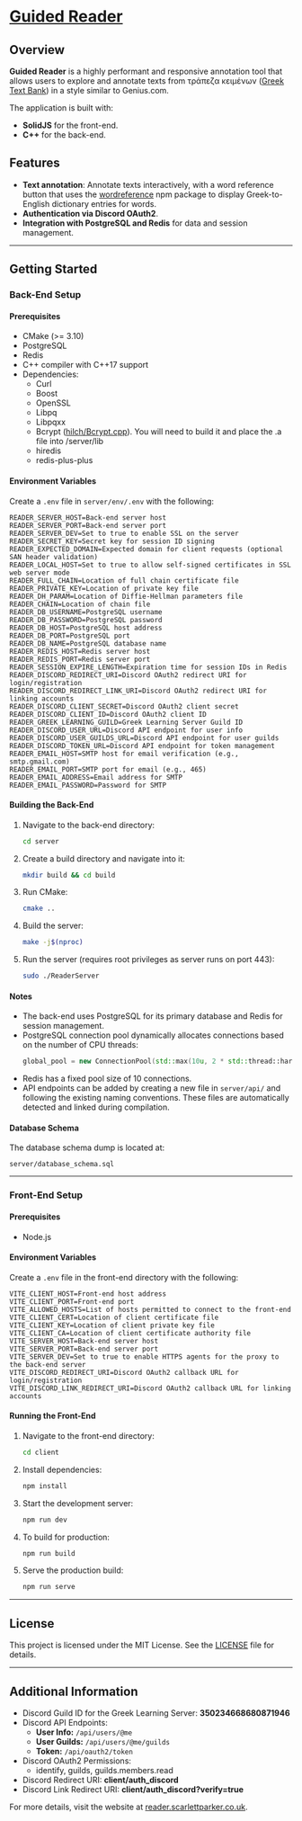 # [Guided Reader](https://reader.scarlettparker.co.uk)

## Overview

**Guided Reader** is a highly performant and responsive annotation tool that allows users to explore and annotate texts from τράπεζα κειμένων ([Greek Text Bank](https://www.greek-language.gr/certification/dbs/teachers/index.html)) in a style similar to Genius.com.

The application is built with:
- **SolidJS** for the front-end.
- **C++** for the back-end.

## Features

- **Text annotation**: Annotate texts interactively, with a word reference button that uses the [wordreference](https://www.npmjs.com/package/wordreference) npm package to display Greek-to-English dictionary entries for words.
- **Authentication via Discord OAuth2**.
- **Integration with PostgreSQL and Redis** for data and session management.

---

## Getting Started

### Back-End Setup

#### Prerequisites
- CMake (>= 3.10)
- PostgreSQL
- Redis
- C++ compiler with C++17 support
- Dependencies:
  - Curl
  - Boost
  - OpenSSL
  - Libpq
  - Libpqxx
  - Bcrypt ([hilch/Bcrypt.cpp](https://github.com/hilch/Bcrypt.cpp)). You will need to build it and place the .a file into /server/lib 
  - hiredis
  - redis-plus-plus

#### Environment Variables
Create a `.env` file in `server/env/.env` with the following:

```env
READER_SERVER_HOST=Back-end server host
READER_SERVER_PORT=Back-end server port
READER_SERVER_DEV=Set to true to enable SSL on the server
READER_SECRET_KEY=Secret key for session ID signing
READER_EXPECTED_DOMAIN=Expected domain for client requests (optional SAN header validation)
READER_LOCAL_HOST=Set to true to allow self-signed certificates in SSL web server mode
READER_FULL_CHAIN=Location of full chain certificate file
READER_PRIVATE_KEY=Location of private key file
READER_DH_PARAM=Location of Diffie-Hellman parameters file
READER_CHAIN=Location of chain file
READER_DB_USERNAME=PostgreSQL username
READER_DB_PASSWORD=PostgreSQL password
READER_DB_HOST=PostgreSQL host address
READER_DB_PORT=PostgreSQL port
READER_DB_NAME=PostgreSQL database name
READER_REDIS_HOST=Redis server host
READER_REDIS_PORT=Redis server port
READER_SESSION_EXPIRE_LENGTH=Expiration time for session IDs in Redis
READER_DISCORD_REDIRECT_URI=Discord OAuth2 redirect URI for login/registration
READER_DISCORD_REDIRECT_LINK_URI=Discord OAuth2 redirect URI for linking accounts
READER_DISCORD_CLIENT_SECRET=Discord OAuth2 client secret
READER_DISCORD_CLIENT_ID=Discord OAuth2 client ID
READER_GREEK_LEARNING_GUILD=Greek Learning Server Guild ID
READER_DISCORD_USER_URL=Discord API endpoint for user info
READER_DISCORD_USER_GUILDS_URL=Discord API endpoint for user guilds
READER_DISCORD_TOKEN_URL=Discord API endpoint for token management
READER_EMAIL_HOST=SMTP host for email verification (e.g., smtp.gmail.com)
READER_EMAIL_PORT=SMTP port for email (e.g., 465)
READER_EMAIL_ADDRESS=Email address for SMTP
READER_EMAIL_PASSWORD=Password for SMTP
```

#### Building the Back-End
1. Navigate to the back-end directory:
   ```bash
   cd server
   ```
2. Create a build directory and navigate into it:
   ```bash
   mkdir build && cd build
   ```
3. Run CMake:
   ```bash
   cmake ..
   ```
4. Build the server:
   ```bash
   make -j$(nproc)
   ```
5. Run the server (requires root privileges as server runs on port 443):
   ```bash
   sudo ./ReaderServer
   ```

#### Notes
- The back-end uses PostgreSQL for its primary database and Redis for session management.
- PostgreSQL connection pool dynamically allocates connections based on the number of CPU threads:
  ```cpp
  global_pool = new ConnectionPool(std::max(10u, 2 * std::thread::hardware_concurrency()));
  ```
- Redis has a fixed pool size of 10 connections.
- API endpoints can be added by creating a new file in `server/api/` and following the existing naming conventions. These files are automatically detected and linked during compilation.

#### Database Schema
The database schema dump is located at:
```
server/database_schema.sql
```

---

### Front-End Setup

#### Prerequisites
- Node.js

#### Environment Variables
Create a `.env` file in the front-end directory with the following:

```env
VITE_CLIENT_HOST=Front-end host address
VITE_CLIENT_PORT=Front-end port
VITE_ALLOWED_HOSTS=List of hosts permitted to connect to the front-end
VITE_CLIENT_CERT=Location of client certificate file
VITE_CLIENT_KEY=Location of client private key file
VITE_CLIENT_CA=Location of client certificate authority file
VITE_SERVER_HOST=Back-end server host
VITE_SERVER_PORT=Back-end server port
VITE_SERVER_DEV=Set to true to enable HTTPS agents for the proxy to the back-end server
VITE_DISCORD_REDIRECT_URI=Discord OAuth2 callback URL for login/registration
VITE_DISCORD_LINK_REDIRECT_URI=Discord OAuth2 callback URL for linking accounts
```

#### Running the Front-End
1. Navigate to the front-end directory:
   ```bash
   cd client
   ```
2. Install dependencies:
   ```bash
   npm install
   ```
3. Start the development server:
   ```bash
   npm run dev
   ```
4. To build for production:
   ```bash
   npm run build
   ```
5. Serve the production build:
   ```bash
   npm run serve
   ```

---

## License

This project is licensed under the MIT License. See the [LICENSE](LICENSE) file for details.

---

## Additional Information
- Discord Guild ID for the Greek Learning Server: **350234668680871946**
- Discord API Endpoints:
  - **User Info:** `/api/users/@me`
  - **User Guilds:** `/api/users/@me/guilds`
  - **Token:** `/api/oauth2/token`
- Discord OAuth2 Permissions:
  - identify, guilds, guilds.members.read
- Discord Redirect URI: **client/auth_discord**
- Discord Link Redirect URI: **client/auth_discord?verify=true**

For more details, visit the website at [reader.scarlettparker.co.uk](https://reader.scarlettparker.co.uk).

